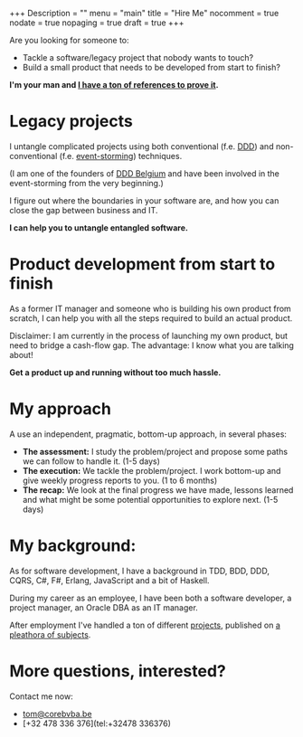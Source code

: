 +++
Description = ""
menu = "main"
title = "Hire Me"
nocomment = true
nodate = true
nopaging = true
draft = true
+++

Are you looking for someone to:

- Tackle a software/legacy project that nobody wants to touch?
- Build a small product that needs to be developed from start to finish?

**I'm your man and [I have a ton of references to prove it](/about/#toc_1).**

# Legacy projects

I untangle complicated projects using both conventional (f.e. [DDD](https://en.wikipedia.org/wiki/Domain-driven_design)) and non-conventional
(f.e. [event-storming](https://ziobrando.blogspot.be/2013/11/introducing-event-storming.html))  techniques.

(I am one of the founders of [DDD Belgium](domaindriven.be) and have been involved in the event-storming from the very beginning.)

I figure out where the boundaries in your software are, and how you can close the gap between business and IT.

**I can help you to untangle entangled software.**

# Product development from start to finish

As a former IT manager and someone who is building his own product from scratch, I can help you with all the steps required to build an actual product.

Disclaimer: I am currently in the process of launching my own product, but need to bridge a cash-flow gap. The advantage: I know what you are talking about!

**Get a product up and running without too much hassle.**

# My approach

A use an independent, pragmatic, bottom-up approach, in several phases:

- **The assessment:** I study the problem/project and propose some paths we can follow to handle it. (1-5 days)
- **The execution:** We tackle the problem/project. I work bottom-up and give weekly progress reports to you. (1 to 6 months)
- **The recap:** We look at the final progress we have made, lessons learned and what might be some potential opportunities to explore next.  (1-5 days)

# My background:

As for software development, I have a background in TDD, BDD, DDD, CQRS, C#, F#, Erlang, JavaScript and a bit of Haskell.

During my career as an employee, I have been both a software developer, a project manager, an Oracle DBA as an IT manager.

After employment I've handled a ton of different [projects](https://be.linkedin.com/in/tomjanssens#background-projects), published on [a pleathora of subjects](https://be.linkedin.com/in/tomjanssens#background-publications).

# More questions, interested?

Contact me now:

* [tom@corebvba.be](mailto://tom@corebvba.be)
* [+32 478 336 376](tel:+32478 336376)
